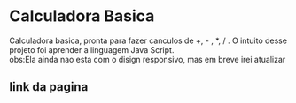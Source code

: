 # Calculadora Basica

Calculadora basica, pronta para fazer canculos de +, - , *, / . O intuito desse projeto foi aprender a linguagem Java Script.<br>
obs:Ela ainda nao esta com o disign responsivo, mas em breve irei atualizar 

## link da pagina 

